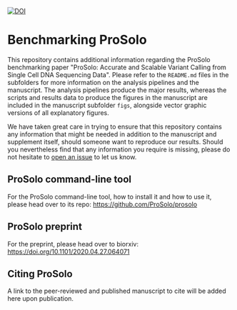 
[![DOI](https://zenodo.org/badge/DOI/10.5281/zenodo.3769115.svg)](https://doi.org/10.5281/zenodo.3769115)

# Benchmarking ProSolo

This repository contains additional information regarding the ProSolo benchmarking paper "ProSolo: Accurate and Scalable Variant Calling from Single Cell DNA Sequencing Data". 
Please refer to the `README.md` files in the subfolders for more information on the analysis pipelines and the manuscript.
The analysis pipelines produce the major results, whereas the scripts and results data to produce the figures in the manuscript are included in the manuscript subfolder `figs`, alongside vector graphic versions of all explanatory figures.

We have taken great care in trying to ensure that this repository contains any information that might be needed in addition to the manuscript and supplement itself, should someone want to reproduce our results.
Should you nevertheless find that any information you require is missing, please do not hesitate to [open an issue](https://github.com/ProSolo/benchmarking_prosolo/issues/new/choose) to let us know.

## ProSolo command-line tool

For the ProSolo command-line tool, how to install it and how to use it, please head over to its repo:
https://github.com/ProSolo/prosolo

## ProSolo preprint

For the preprint, please head over to biorxiv:
https://doi.org/10.1101/2020.04.27.064071

## Citing ProSolo

A link to the peer-reviewed and published manuscript to cite will be added here upon publication.
